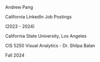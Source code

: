 Andrew Pang

California LinkedIn Job Postings

(2023 - 2024)


California State University, Los Angeles

CIS 5250 Visual Analytics - Dr. Shilpa Balan

Fall 2024

